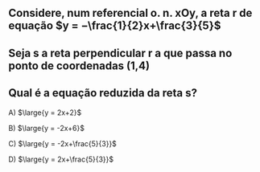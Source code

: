 ## Considere, num referencial o. n. xOy, a reta r de equação $y = −\frac{1}{2}x+\frac{3}{5}$
## Seja s a reta perpendicular r a que passa no ponto de coordenadas (1,4)
## Qual é a equação reduzida da reta s?

A) $\large{y = 2x+2}$

B) $\large{y = -2x+6}$

C) $\large{y = -2x+\frac{5}{3}}$

D) $\large{y = 2x+\frac{5}{3}}$